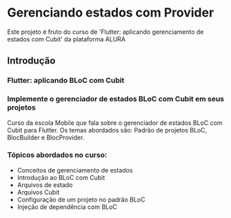# Gerenciando estados com Provider
Este projeto é fruto do curso de 'Flutter: aplicando gerenciamento de estados com Cubit' da plataforma ALURA

## Introdução

### Flutter: aplicando BLoC com Cubit

### Implemente o gerenciador de estados BLoC com Cubit em seus projetos

Curso da escola Mobile que fala sobre o gerenciador de estados BLoC com Cubit para Flutter. Os temas abordados são: Padrão de projetos BLoC, BlocBuilder e BlocProvider. 

### Tópicos abordados no curso:

- Conceitos de gerenciamento de estados
- Introdução ao BLoC com Cubit
- Arquivos de estado
- Arquivos Cubit
- Configuração de um projeto no padrão BLoC
- Injeção de dependência com BLoC

   
